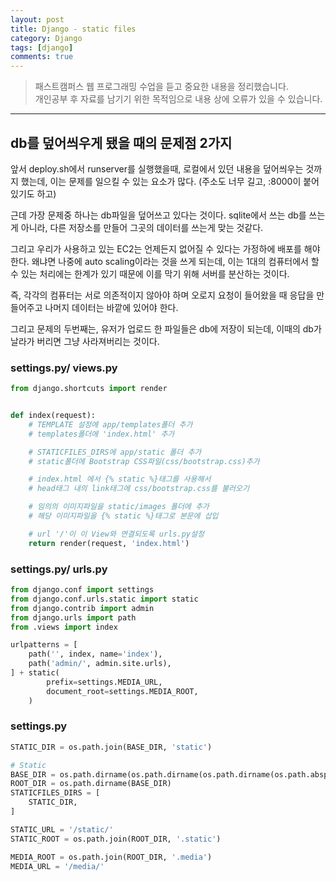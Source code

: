 ```yaml
---
layout: post
title: Django - static files
category: Django
tags: [django]
comments: true
---
```


> 패스트캠퍼스 웹 프로그래밍 수업을 듣고 중요한 내용을 정리했습니다.     
개인공부 후 자료를 남기기 위한 목적임으로 내용 상에 오류가 있을 수 있습니다.      

<hr>

## db를 덮어씌우게 됐을 때의 문제점 2가지

앞서 deploy.sh에서 runserver를 실행했을때, 로컬에서 있던 내용을 덮어씌우는 것까지 했는데, 이는 문제를 일으킬 수 있는 요소가 많다. (주소도 너무 길고, :8000이 붙어있기도 하고)

근데 가장 문제중 하나는 db파일을 덮어쓰고 있다는 것이다. sqlite에서 쓰는 db를 쓰는게 아니라, 다른 저장소를 만들어 그곳의 데이터를 쓰는게 맞는 것같다.

그리고 우리가 사용하고 있는 EC2는 언제든지 없어질 수 있다는 가정하에 배포를 해야한다. 왜냐면 나중에 auto scaling이라는 것을 쓰게 되는데, 이는 1대의 컴퓨터에서 할 수 있는 처리에는 한계가 있기 때문에 이를 막기 위해 서버를 분산하는 것이다.

즉, 각각의 컴퓨터는 서로 의존적이지 않아야 하며 오로지 요청이 들어왔을 때 응답을 만들어주고 나머지 데이터는 바깥에 있어야 한다.

그리고 문제의 두번째는, 유저가 업로드 한 파일들은 db에 저장이 되는데, 이때의 db가 날라가 버리면 그냥 사라져버리는 것이다.

### settings.py/ views.py

```python
from django.shortcuts import render


def index(request):
    # TEMPLATE 설정에 app/templates폴더 추가
    # templates폴더에 'index.html' 추가

    # STATICFILES_DIRS에 app/static 폴더 추가
    # static폴더에 Bootstrap CSS파일(css/bootstrap.css)추가

    # index.html 에서 {% static %}태그를 사용해서
    # head태그 내의 link태그에 css/bootstrap.css를 불러오기

    # 임의의 이미지파일을 static/images 폴더에 추가
    # 해당 이미지파일을 {% static %}태그로 본문에 삽입

    # url '/'이 이 View와 연결되도록 urls.py설정
    return render(request, 'index.html')
```

### settings.py/ urls.py

```python
from django.conf import settings
from django.conf.urls.static import static
from django.contrib import admin
from django.urls import path
from .views import index

urlpatterns = [
    path('', index, name='index'),
    path('admin/', admin.site.urls),
] + static(
        prefix=settings.MEDIA_URL,
        document_root=settings.MEDIA_ROOT,
    )
```

### settings.py

```python
STATIC_DIR = os.path.join(BASE_DIR, 'static')

# Static
BASE_DIR = os.path.dirname(os.path.dirname(os.path.dirname(os.path.abspath(__file__))))
ROOT_DIR = os.path.dirname(BASE_DIR)
STATICFILES_DIRS = [
    STATIC_DIR,
]

STATIC_URL = '/static/'
STATIC_ROOT = os.path.join(ROOT_DIR, '.static')

MEDIA_ROOT = os.path.join(ROOT_DIR, '.media')
MEDIA_URL = '/media/'
```

